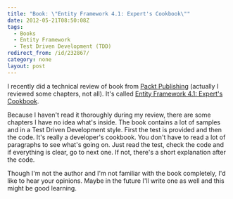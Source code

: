 ```yaml
---
title: "Book: \"Entity Framework 4.1: Expert's Cookbook\""
date: 2012-05-21T08:50:08Z
tags:
  - Books
  - Entity Framework
  - Test Driven Development (TDD)
redirect_from: /id/232867/
category: none
layout: post
---
```

I recently did a technical review of book from [Packt Publishing][1] (actually I reviewed some chapters, not all). It's called [Entity Framework 4.1: Expert's Cookbook][2].

Because I haven't read it thoroughly  during my review, there are some chapters I have no idea what's inside. The book contains a lot of samples and in a Test Driven Development style. First the test is provided and then the code. It's really a developer's cookbook. You don't have to read a lot of paragraphs to see what's going on. Just read the test, check the code and if everything is clear, go to next one. If not, there's a short explanation after the code.

Though I'm not the author and I'm not familiar with the book completely, I'd like to hear your opinions. Maybe in the future I'll write one as well and this might be good learning.

[1]: http://www.packtpub.com/
[2]: http://www.packtpub.com/entity-framework-4-1-experts-test-driven-development-architecture-cookbook/book